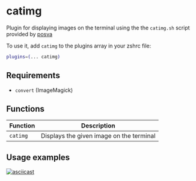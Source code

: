# catimg

Plugin for displaying images on the terminal using the the `catimg.sh` script
provided by [posva](HTTPS://GitHub.Com/posva/catimg)

To use it, add `catimg` to the plugins array in your zshrc file:

```zsh
plugins=(... catimg)
```

## Requirements

-   `convert` (ImageMagick)

## Functions

| Function | Description                              |
| -------- | ---------------------------------------- |
| `catimg` | Displays the given image on the terminal |

## Usage examples

[![asciicast](https://asciinema.org/a/204702.png)](https://asciinema.org/a/204702)
